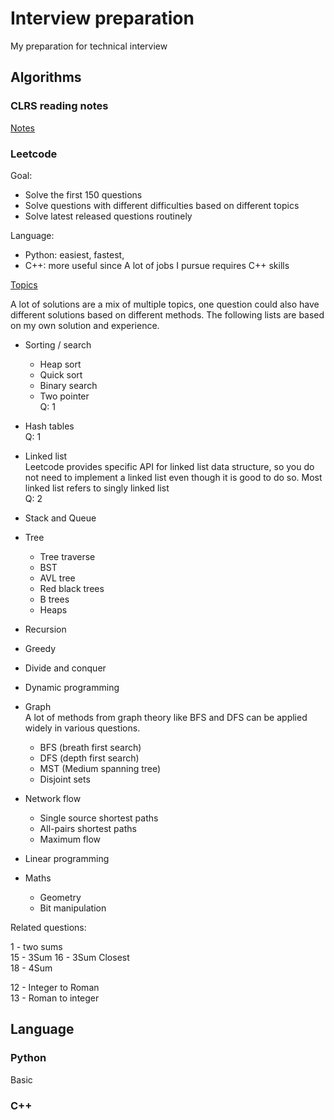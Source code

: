 # Interview preparation 
My preparation for technical interview

## Algorithms


### CLRS reading notes
[Notes](https://github.com/RioAraki/Interview_prep/blob/master/CLRS/clrs.md)


### Leetcode 

Goal:

- Solve the first 150 questions
- Solve questions with different difficulties based on different topics
- Solve latest released questions routinely

Language:

- Python: easiest, fastest,
- C++: more useful since A lot of jobs I pursue requires C++ skills


[Topics](https://github.com/RioAraki/Interview_prep/blob/master/topic/topics.md)

A lot of solutions are a mix of multiple topics, one question could also have different solutions based on different methods. The following lists are based on my own solution and experience.

- Sorting / search
  - Heap sort
  - Quick sort
  - Binary search
  - Two pointer  
    Q: 1
- Hash tables  
  Q: 1
- Linked list  
  Leetcode provides specific API for linked list data structure, so you do not need to implement a linked list even though it is good to do so. Most linked list refers to singly linked list  
  Q: 2
- Stack and Queue

- Tree
  - Tree traverse
  - BST
  - AVL tree
  - Red black trees
  - B trees
  - Heaps

- Recursion

- Greedy

- Divide and conquer 

- Dynamic programming 



   
- Graph  
  A lot of methods from graph theory like BFS and DFS can be applied widely in various questions. 

  - BFS (breath first search)
  - DFS (depth first search)
  - MST (Medium spanning tree)
  - Disjoint sets

- Network flow
  - Single source shortest paths
  - All-pairs shortest paths
  - Maximum flow
  
- Linear programming

- Maths
  - Geometry
  - Bit manipulation

Related questions:

1 - two sums  
15 - 3Sum
16 - 3Sum Closest  
18 - 4Sum  

12 - Integer to Roman  
13 - Roman to integer

## Language


### Python  
Basic




### C++


